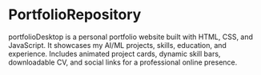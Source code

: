# PortfolioRepository
portfolioDesktop is a personal portfolio website built with HTML, CSS, and JavaScript. It showcases my AI/ML projects, skills, education, and experience. Includes animated project cards, dynamic skill bars, downloadable CV, and social links for a professional online presence.
